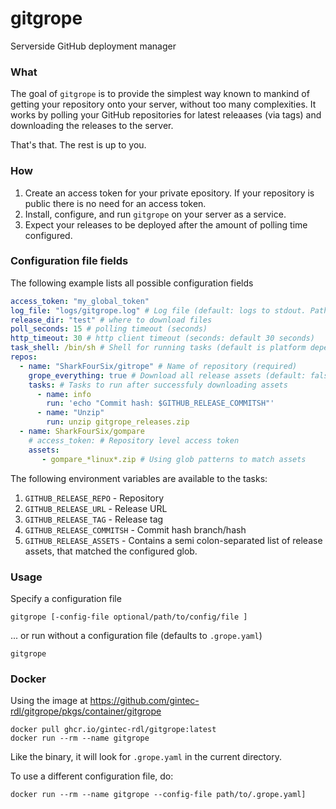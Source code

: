 # gitgrope
Serverside GitHub deployment manager

### What

The goal of `gitgrope` is to provide the simplest way known to mankind of getting your repository onto your server, without too many complexities. 
It works by polling your GitHub repositories for latest releaases (via tags) and downloading the releases to the server. 

That's that. The rest is up to you.

### How
1. Create an access token for your private epository. If your repository is public there is no need for an access token.
2. Install, configure, and run `gitgrope` on your server as a service.
3. Expect your releases to be deployed after the amount of polling time configured.


### Configuration file fields

The following example lists all possible configuration fields


```yaml
access_token: "my_global_token" 
log_file: "logs/gitgrope.log" # Log file (default: logs to stdout. Path doesn't need to exist)
release_dir: "test" # where to download files
poll_seconds: 15 # polling timeout (seconds)
http_timeout: 30 # http client timeout (seconds: default 30 seconds)
task_shell: /bin/sh # Shell for running tasks (default is platform dependent)
repos:
  - name: "SharkFourSix/gitrope" # Name of repository (required)
    grope_everything: true # Download all release assets (default: false)
    tasks: # Tasks to run after successfuly downloading assets
      - name: info
        run: 'echo "Commit hash: $GITHUB_RELEASE_COMMITSH"'
      - name: "Unzip"
        run: unzip gitgrope_releases.zip
  - name: SharkFourSix/gompare
    # access_token: # Repository level access token
    assets:
       - gompare_*linux*.zip # Using glob patterns to match assets
```

The following environment variables are available to the tasks:

1. `GITHUB_RELEASE_REPO` - Repository
2. `GITHUB_RELEASE_URL` - Release URL
3. `GITHUB_RELEASE_TAG` - Release tag
4. `GITHUB_RELEASE_COMMITSH` - Commit hash branch/hash
5. `GITHUB_RELEASE_ASSETS` - Contains a semi colon-separated list of release assets, that matched the configured glob.

### Usage


Specify a configuration file

```shell
gitgrope [-config-file optional/path/to/config/file ]
```

... or run without a configuration file (defaults to `.grope.yaml`)

```shell
gitgrope
```

### Docker

Using the image at https://github.com/gintec-rdl/gitgrope/pkgs/container/gitgrope

```shell
docker pull ghcr.io/gintec-rdl/gitgrope:latest
docker run --rm --name gitgrope
```

Like the binary, it will look for `.grope.yaml` in the current directory.

To use a different configuration file, do:

```shell
docker run --rm --name gitgrope --config-file path/to/.grope.yaml]
```